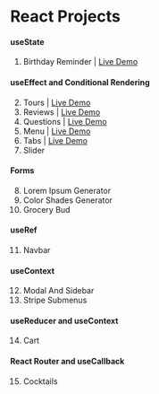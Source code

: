 # React Projects

#### useState

1. Birthday Reminder | [Live Demo](https://react-projects-1-birthday-reminder.netlify.app/)

#### useEffect and Conditional Rendering

2. Tours | [Live Demo](https://react-projects-2-tours.netlify.app/)
3. Reviews | [Live Demo](https://react-projects-3-reviews.netlify.app/)
4. Questions | [Live Demo](https://react-projects-4-accordion.netlify.app/)
5. Menu | [Live Demo](https://react-projects-5-menu.netlify.app/)
6. Tabs | [Live Demo](https://react-projects-6-tabs.netlify.app/)
7. Slider

#### Forms

8. Lorem Ipsum Generator
9. Color Shades Generator
10. Grocery Bud

#### useRef

11. Navbar

#### useContext

12. Modal And Sidebar
13. Stripe Submenus

#### useReducer and useContext

14. Cart

#### React Router and useCallback

15. Cocktails
